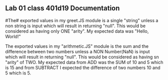 

## Lab 01 class 401d19 Documentation
#The# exported values in my greet.JS module is a single "string" unless a non string is input which will result in returning "null". This would be considered as having only ONE "arity". My expected data was "Hello, World!"

The exported values in my "arithmetic.JS" module is the sum and the difference between two numbers unless a NON Number(NaN) is input which will result in returning "null". This would be considered as having sn "arity" of TWO. My expected data from ADD was the SUM of 10 and 5 which is 15 and from SUBTRACT I expected the difference of two numbers 10 and 5 which is 5.
